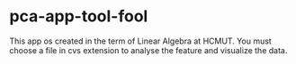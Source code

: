 # pca-app-tool-fool
This app os created in the term of Linear Algebra at HCMUT. 
You must choose a file in cvs extension to analyse the feature and visualize the data.
